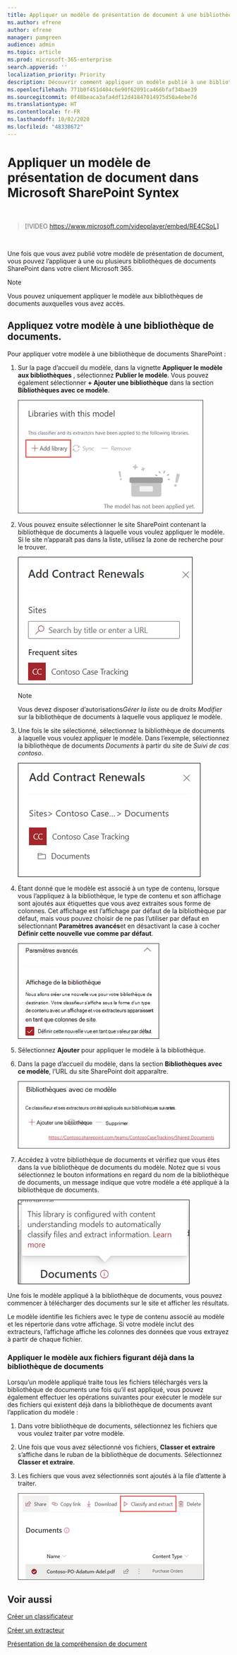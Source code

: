 ```yaml
---
title: Appliquer un modèle de présentation de document à une bibliothèque de documents
ms.author: efrene
author: efrene
manager: pamgreen
audience: admin
ms.topic: article
ms.prod: microsoft-365-enterprise
search.appverid: ''
localization_priority: Priority
description: Découvrir comment appliquer un modèle publié à une bibliothèque de documents SharePoint
ms.openlocfilehash: 771b0f451d404c6e90f62091ca466bfaf34bae39
ms.sourcegitcommit: 0f48beaca3afa4df12d41847014975d50a4ebe7d
ms.translationtype: HT
ms.contentlocale: fr-FR
ms.lasthandoff: 10/02/2020
ms.locfileid: "48338672"
---
```

# <a name="apply-a-document-understanding-model-in-microsoft-sharepoint-syntex"></a>Appliquer un modèle de présentation de document dans Microsoft SharePoint Syntex

</br>

> [!VIDEO https://www.microsoft.com/videoplayer/embed/RE4CSoL]

</br>

Une fois que vous avez publié votre modèle de présentation de document, vous pouvez l’appliquer à une ou plusieurs bibliothèques de documents SharePoint dans votre client Microsoft 365.

> [!NOTE]
> Vous pouvez uniquement appliquer le modèle aux bibliothèques de documents auxquelles vous avez accès.


## <a name="apply-your-model-to-a-document-library"></a>Appliquez votre modèle à une bibliothèque de documents.

Pour appliquer votre modèle à une bibliothèque de documents SharePoint :

1. Sur la page d’accueil du modèle, dans la vignette **Appliquer le modèle aux bibliothèques** , sélectionnez **Publier le modèle**. Vous pouvez également sélectionner **+ Ajouter une bibliothèque** dans la section **Bibliothèques avec ce modèle**. </br>

    ![Ajouter un modèle à la bibliothèque](../media/content-understanding/apply-to-library.png)</br>

2. Vous pouvez ensuite sélectionner le site SharePoint contenant la bibliothèque de documents à laquelle vous voulez appliquer le modèle. Si le site n’apparaît pas dans la liste, utilisez la zone de recherche pour le trouver.</br>

    ![Sélection d’un site](../media/content-understanding/site-search.png)</br>

    > [!NOTE]
    > Vous devez disposer d’autorisations*Gérer la liste* ou de droits *Modifier* sur la bibliothèque de documents à laquelle vous appliquez le modèle.</br>

3. Une fois le site sélectionné, sélectionnez la bibliothèque de documents à laquelle vous voulez appliquer le modèle. Dans l’exemple, sélectionnez la bibliothèque de documents *Documents* à partir du site de *Suivi de cas contoso*.</br>

    ![Sélectionner une bibliothèque de documents](../media/content-understanding/select-doc-library.png)</br>

4. Étant donné que le modèle est associé à un type de contenu, lorsque vous l’appliquez à la bibliothèque, le type de contenu et son affichage sont ajoutés aux étiquettes que vous avez extraites sous forme de colonnes. Cet affichage est l’affichage par défaut de la bibliothèque par défaut, mais vous pouvez choisir de ne pas l’utiliser par défaut en sélectionnant **Paramètres avancés**et en désactivant la case à cocher **Définir cette nouvelle vue comme par défaut**.</br>

    ![Vue de la bibliothèque](../media/content-understanding/library-view.png)</br>

5. Sélectionnez **Ajouter** pour appliquer le modèle à la bibliothèque. 
6. Dans la page d’accueil du modèle, dans la section **Bibliothèques avec ce modèle**, l’URL du site SharePoint doit apparaître.</br>

    ![Bibliothèque sélectionnée](../media/content-understanding/selected-library.png)</br>

7. Accédez à votre bibliothèque de documents et vérifiez que vous êtes dans la vue bibliothèque de documents du modèle. Notez que si vous sélectionnez le bouton informations en regard du nom de la bibliothèque de documents, un message indique que votre modèle a été appliqué à la bibliothèque de documents.

    ![Vue informations](../media/content-understanding/info-du.png)</br> 


Une fois le modèle appliqué à la bibliothèque de documents, vous pouvez commencer à télécharger des documents sur le site et afficher les résultats.

Le modèle identifie les fichiers avec le type de contenu associé au modèle et les répertorie dans votre affichage. Si votre modèle inclut des extracteurs, l’affichage affiche les colonnes des données que vous extrayez à partir de chaque fichier.

### <a name="apply-the-model-to-files-already-in-the-document-library"></a>Appliquer le modèle aux fichiers figurant déjà dans la bibliothèque de documents

Lorsqu’un modèle appliqué traite tous les fichiers téléchargés vers la bibliothèque de documents une fois qu’il est appliqué, vous pouvez également effectuer les opérations suivantes pour exécuter le modèle sur des fichiers qui existent déjà dans la bibliothèque de documents avant l’application du modèle :

1. Dans votre bibliothèque de documents, sélectionnez les fichiers que vous voulez traiter par votre modèle.
2. Une fois que vous avez sélectionné vos fichiers, **Classer et extraire** s’affiche dans le ruban de la bibliothèque de documents. Sélectionnez **Classer et extraire**.
3. Les fichiers que vous avez sélectionnés sont ajoutés à la file d’attente à traiter.

      ![Classer et extraire](../media/content-understanding/extract-classify.png)</br> 

## <a name="see-also"></a>Voir aussi
[Créer un classificateur](create-a-classifier.md)

[Créer un extracteur](create-an-extractor.md)

[Présentation de la compréhension de document](document-understanding-overview.md)


